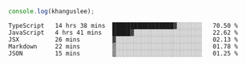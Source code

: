 ```js
console.log(khanguslee);
```

<!--START_SECTION:waka-->
```text
TypeScript   14 hrs 38 mins  █████████████████▓░░░░░░░   70.50 % 
JavaScript   4 hrs 41 mins   █████▓░░░░░░░░░░░░░░░░░░░   22.62 % 
JSX          26 mins         ▓░░░░░░░░░░░░░░░░░░░░░░░░   02.13 % 
Markdown     22 mins         ▒░░░░░░░░░░░░░░░░░░░░░░░░   01.78 % 
JSON         15 mins         ▒░░░░░░░░░░░░░░░░░░░░░░░░   01.25 % 
```
<!--END_SECTION:waka-->

<!--
**khanguslee/khanguslee** is a ✨ _special_ ✨ repository because its `README.md` (this file) appears on your GitHub profile.

Here are some ideas to get you started:

- 🔭 I’m currently working on ...
- 🌱 I’m currently learning ...
- 👯 I’m looking to collaborate on ...
- 🤔 I’m looking for help with ...
- 💬 Ask me about ...
- 📫 How to reach me: ...
- 😄 Pronouns: ...
- ⚡ Fun fact: ...
-->
